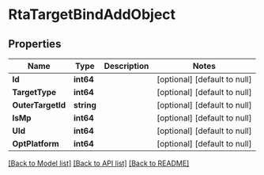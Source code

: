 # RtaTargetBindAddObject

## Properties
Name | Type | Description | Notes
------------ | ------------- | ------------- | -------------
**Id** | **int64** |  | [optional] [default to null]
**TargetType** | **int64** |  | [optional] [default to null]
**OuterTargetId** | **string** |  | [optional] [default to null]
**IsMp** | **int64** |  | [optional] [default to null]
**UId** | **int64** |  | [optional] [default to null]
**OptPlatform** | **int64** |  | [optional] [default to null]

[[Back to Model list]](../README.md#documentation-for-models) [[Back to API list]](../README.md#documentation-for-api-endpoints) [[Back to README]](../README.md)


